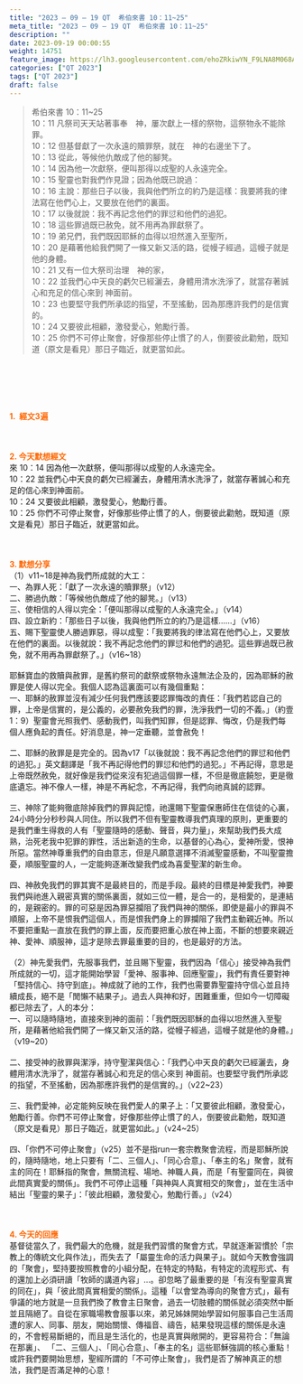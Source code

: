 ```yaml
---
title: "2023 – 09 – 19 QT  希伯來書 10：11~25"
meta_title: "2023 – 09 – 19 QT  希伯來書 10：11~25"
description: ""
date: 2023-09-19 00:00:55
weight: 14751
feature_image: https://lh3.googleusercontent.com/ehoZRkiwYN_F9LNA8M068AYxt73EavCZno-PD1cJRuf5BbSkQVUWr3gNEbt5kSs28Pb_Elg17kSrtf9ybWvojWoMV6I4tPM3vGRGDq6GkKkPdL2Gut4QAIw4-uykKUAtNiKgQKntvsU=w800
categories: ["QT 2023"]
tags: ["QT 2023"]
draft: false
---
```


<blockquote>希伯來書 10：11~25<br />
10：11 凡祭司天天站著事奉　神，屢次獻上一樣的祭物，這祭物永不能除罪。<br />
10：12 但基督獻了一次永遠的贖罪祭，就在　神的右邊坐下了。<br />
10：13 從此，等候他仇敵成了他的腳凳。<br />
10：14 因為他一次獻祭，便叫那得以成聖的人永遠完全。<br />
10：15 聖靈也對我們作見證；因為他既已說過：<br />
10：16 主說：那些日子以後，我與他們所立的約乃是這樣：我要將我的律法寫在他們心上，又要放在他們的裏面。<br />
10：17 以後就說：我不再記念他們的罪愆和他們的過犯。<br />
10：18 這些罪過既已赦免，就不用再為罪獻祭了。<br />
10：19 弟兄們，我們既因耶穌的血得以坦然進入至聖所，<br />
10：20 是藉著他給我們開了一條又新又活的路，從幔子經過，這幔子就是他的身體。<br />
10：21 又有一位大祭司治理　神的家，<br />
10：22 並我們心中天良的虧欠已經灑去，身體用清水洗淨了，就當存著誠心和充足的信心來到 神面前。<br />
10：23 也要堅守我們所承認的指望，不至搖動，因為那應許我們的是信實的。<br />
10：24 又要彼此相顧，激發愛心，勉勵行善。<br />
10：25 你們不可停止聚會，好像那些停止慣了的人，倒要彼此勸勉，既知道（原文是看見）那日子臨近，就更當如此。</blockquote><br />
&nbsp;<br />
<br />
&nbsp;<br />
<br />
<span style="color: #ff6600;"><strong>1.  經文3遍</strong></span><br />
<br />
&nbsp;<br />
<br />
<span style="color: #ff6600;"><strong>2. 今天默想經文<br />
</strong></span>來 10：14 因為他一次獻祭，便叫那得以成聖的人永遠完全。<br />
10：22 並我們心中天良的虧欠已經灑去，身體用清水洗淨了，就當存著誠心和充足的信心來到神面前。<br />
10：24 又要彼此相顧，激發愛心，勉勵行善。<br />
10：25 你們不可停止聚會，好像那些停止慣了的人，倒要彼此勸勉，既知道（原文是看見）那日子臨近，就更當如此。<br />
<br />
&nbsp;<br />
<br />
<strong><span style="color: #ff6600;">3. 默想分享<br />
</span></strong>（1）v11~18是神為我們所成就的大工：<br />
一、為罪人死：「獻了一次永遠的贖罪祭」（v12）<br />
二、勝過仇敵：「等候他仇敵成了他的腳凳。」（v13）<br />
三、使相信的人得以完全：「便叫那得以成聖的人永遠完全。」（v14）<br />
四、設立新約：「那些日子以後，我與他們所立的約乃是這樣……」（v16）<br />
五、賜下聖靈使人勝過罪惡，得以成聖：「我要將我的律法寫在他們心上，又要放在他們的裏面。以後就說：我不再記念他們的罪愆和他們的過犯。這些罪過既已赦免，就不用再為罪獻祭了。」（v16~18）<br />
<br />
耶穌寶血的救贖與赦罪，是舊約祭司的獻祭或祭物永遠無法企及的，因為耶穌的赦罪是使人得以完全。我個人認為這裏面可以有幾個重點：<br />
一、耶穌的赦罪並沒有減少任何我們應該要認罪悔改的責任：「我們若認自己的罪，上帝是信實的，是公義的，必要赦免我們的罪，洗淨我們一切的不義。」（約壹1：9）聖靈會光照我們、感動我們，叫我們知罪，但是認罪、悔改，仍是我們每個人應負起的責任。好消息是，神一定垂聽，並會赦免！<br />
<br />
二、耶穌的赦罪是是完全的。因為v17「以後就說：我不再記念他們的罪愆和他們的過犯。」英文翻譯是「我不再記得他們的罪愆和他們的過犯。」不再記得，意思是上帝既然赦免，就好像是我們從來沒有犯過這個罪一樣，不但是徹底饒恕，更是徹底遺忘。神不像人一樣，神是不再紀念，不再記得，我們向祂真誠的認罪。<br />
<br />
三、神除了能夠徹底除掉我們的罪與記憶，祂還賜下聖靈保惠師住在信徒的心裏，24小時分分秒秒與人同住。所以我們不但有聖靈教導我們真理的原則，更重要的是我們重生得救的人有「聖靈隨時的感動、聲音，與力量」，來幫助我們長大成熟，治死老我中犯罪的罪性，活出新造的生命，以基督的心為心，愛神所愛，恨神所惡。當然神尊重我們的自由意志，但是凡願意選擇不消滅聖靈感動，不叫聖靈擔憂，順服聖靈的人，一定能夠逐漸改變我們成為喜愛聖潔的新生命。<br />
<br />
四、神赦免我們的罪其實不是最終目的，而是手段。最終的目標是神愛我們，神要我們與祂進入親密真實的關係裏面，就如三位一體，是合一的，是相愛的，是連結的，是親密的。罪的可惡是因為罪惡攔阻了我們與神的關係，即使是最小的罪與不順服，上帝不是恨我們這個人，而是恨我們身上的罪攔阻了我們主動親近神。所以不要把重點一直放在我們的罪上面，反而要把重心放在神上面，不斷的想要來親近神、愛神、順服神，這才是除去罪最重要的目的，也是最好的方法。<br />
<br />
（2）神先愛我們，先服事我們，並且賜下聖靈，我們因為「信心」接受神為我們所成就的一切，這才能開始學習「愛神、服事神、回應聖靈」，我們有責任要對神「堅持信心、持守到底」。神成就了祂的工作，我們也需要靠聖靈持守信心並且持續成長，絕不是「閒懶不結果子」。過去人與神和好，困難重重，但如今一切障礙都已除去了，人的本分：<br />
一、可以隨時隨地，直接來到神的面前：「我們既因耶穌的血得以坦然進入至聖所，是藉著他給我們開了一條又新又活的路，從幔子經過，這幔子就是他的身體。」（v19~20）<br />
<br />
二、接受神的赦罪與潔淨，持守聖潔與信心：「我們心中天良的虧欠已經灑去，身體用清水洗淨了，就當存著誠心和充足的信心來到 神面前。也要堅守我們所承認的指望，不至搖動，因為那應許我們的是信實的。」（v22~23）<br />
<br />
三、我們愛神，必定能夠反映在我們愛人的果子上：「又要彼此相顧，激發愛心，勉勵行善。你們不可停止聚會，好像那些停止慣了的人，倒要彼此勸勉，既知道（原文是看見）那日子臨近，就更當如此。」（v24~25）<br />
<br />
四、「你們不可停止聚會」（v25）並不是指run一套宗教聚會流程，而是耶穌所說的，隨時隨地，地上只要有「二、三個人」、「同心合意」、「奉主的名」聚會，就有主的同在！耶穌指的聚會，無關流程、場地、神職人員，而是「有聖靈同在，與彼此間真實愛的關係」。我們不可停止這種「與神與人真實相交的聚會」，並在生活中結出「聖靈的果子」：「彼此相顧，激發愛心，勉勵行善。」（v24）<br />
<br />
&nbsp;<br />
<br />
<strong style="font-size: inherit;"><span style="color: #ff6600;">4. 今天的回應<br />
</span></strong>基督徒當久了，我們最大的危機，就是我們習慣的聚會方式，早就逐漸習慣於「宗教上的傳統文化與作法」，而失去了「屬靈生命的活力與果子」。就如今天教會強調的「聚會」，堅持要按照教會的小組分配，在特定的特點，有特定的流程形式、有的還加上必須研讀「牧師的講道內容」…。卻忽略了最重要的是「有沒有聖靈真實的同在」，與「彼此間真實相愛的關係」。這種「以會堂為導向的聚會方式」，最有爭議的地方就是一旦我們換了教會主日聚會，過去一切肢體的關係就必須突然中斷並且隔絕了。自從在家職場教會服事以來，弟兄姊妹開始學習如何服事自己生活周遭的家人、同事、朋友，開始關懷、傳福音、禱告，結果發現這樣的關係是永遠的，不會輕易斷絕的，而且是生活化的，也是真實與敞開的，更容易符合：「無論在那裏」、 「二、三個人」、「同心合意」、「奉主的名」這些耶穌強調的核心重點！或許我們要開始思想，聖經所謂的「不可停止聚會」，我們是否了解神真正的想法，我們是否滿足神的心意！<br />
<br />
<audio style="display: none;" controls="controls"></audio><br />
<br />
<audio style="display: none;" controls="controls"></audio><br />
<br />
<audio style="display: none;" controls="controls"></audio><br />
<br />
<audio style="display: none;" controls="controls"></audio><br />
<br />
<audio style="display: none;" controls="controls"></audio>
        